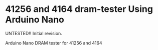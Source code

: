 # 41256 and 4164 dram-tester Using Arduino Nano

UNTESTED!! Initial revision. 

Arduino Nano DRAM tester for 41256 and 4164
